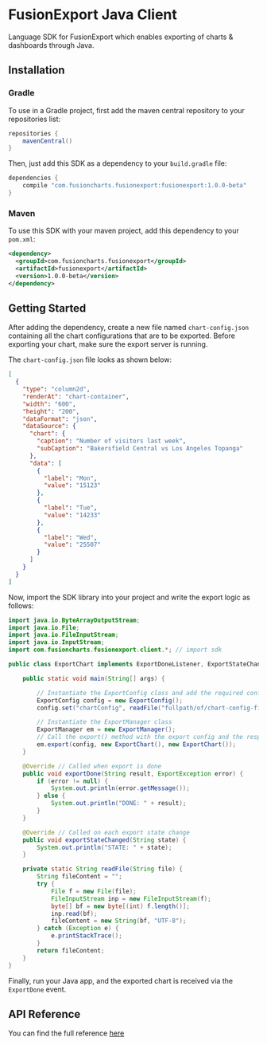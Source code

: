 # FusionExport Java Client

Language SDK for FusionExport which enables exporting of charts & dashboards through Java.

## Installation

### Gradle

To use in a Gradle project, first add the maven central repository to your repositories list:

```groovy
repositories {
    mavenCentral()
}
```

Then, just add this SDK as a dependency to your `build.gradle` file:

```groovy
dependencies {
    compile "com.fusioncharts.fusionexport:fusionexport:1.0.0-beta"
}
```

### Maven

To use this SDK with your maven project, add this dependency to your `pom.xml`:

```xml
<dependency>
  <groupId>com.fusioncharts.fusionexport</groupId>
  <artifactId>fusionexport</artifactId>
  <version>1.0.0-beta</version>
</dependency>
```

## Getting Started

After adding the dependency, create a new file named `chart-config.json` containing all 
the chart configurations that are to be exported. Before exporting your chart, make sure
the export server is running.

The `chart-config.json` file looks as shown below:

```json
[
  {
    "type": "column2d",
    "renderAt": "chart-container",
    "width": "600",
    "height": "200",
    "dataFormat": "json",
    "dataSource": {
      "chart": {
        "caption": "Number of visitors last week",
        "subCaption": "Bakersfield Central vs Los Angeles Topanga"
      },
      "data": [
        {
          "label": "Mon",
          "value": "15123"
        },
        {
          "label": "Tue",
          "value": "14233"
        },
        {
          "label": "Wed",
          "value": "25507"
        }
      ]
    }
  }
]
```

Now, import the SDK library into your project and write the export logic as follows:

```java
import java.io.ByteArrayOutputStream;
import java.io.File;
import java.io.FileInputStream;
import java.io.InputStream;
import com.fusioncharts.fusionexport.client.*; // import sdk

public class ExportChart implements ExportDoneListener, ExportStateChangedListener {

    public static void main(String[] args) {

        // Instantiate the ExportConfig class and add the required configurations
        ExportConfig config = new ExportConfig();
        config.set("chartConfig", readFile("fullpath/of/chart-config-file.json"));

        // Instantiate the ExportManager class
        ExportManager em = new ExportManager();
        // Call the export() method with the export config and the respective callbacks
        em.export(config, new ExportChart(), new ExportChart());
    }

    @Override // Called when export is done
    public void exportDone(String result, ExportException error) {
        if (error != null) {
            System.out.println(error.getMessage());
        } else {
            System.out.println("DONE: " + result);
        }
    }

    @Override // Called on each export state change
    public void exportStateChanged(String state) {
        System.out.println("STATE: " + state);
    }

    private static String readFile(String file) {
        String fileContent = "";
        try {
            File f = new File(file);
            FileInputStream inp = new FileInputStream(f);
            byte[] bf = new byte[(int) f.length()];
            inp.read(bf);
            fileContent = new String(bf, "UTF-8");
        } catch (Exception e) {
            e.printStackTrace();
        }
        return fileContent;
    }
}
```
Finally, run your Java app, and the exported chart is received via the `ExportDone` event.

## API Reference

You can find the full reference [here](https://www.fusioncharts.com/dev/exporting-charts/using-fusionexport/sdk-api-reference/java.html)